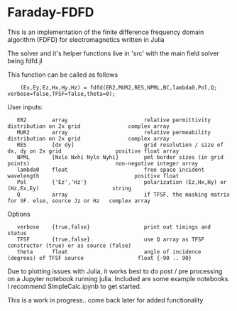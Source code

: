 # Faraday-FDFD

This is an implementation of the finite difference frequency domain algorithm (FDFD) for electromagnetics written in Julia

The solver and it's helper functions live in 'src' with the main field solver being fdfd.jl

This function can be called as follows

        (Ex,Ey,Ez,Hx,Hy,Hz) = fdfd(ER2,MUR2,RES,NPML,BC,lambda0,Pol,Q; verbose=false,TFSF=false,theta=0);


   User inputs:

       ER2        array                        relative permittivity distribution on 2x grid               complex array
       MUR2       array                        relative permeability distribution on 2x grid               complex array
       RES        [dx dy]                      grid resolution / size of dx, dy on 2x grid                 positive float array
       NPML       [Nxlo Nxhi Nylo Nyhi]        pml border sizes (in grid points)                           non-negative integer array
       lambda0    float                        free space incident wavelength                              positive float
       Pol        {'Ez','Hz'}                  polarization (Ez,Hx,Hy) or (Hz,Ex,Ey)                       string
       Q          array                        if TFSF, the masking matrix for SF. else, source Jz or Hz   complex array

   Options

       verbose    {true,false}                 print out timings and status
       TFSF       {true,false}                 use Q array as TFSF constructor (true) or as source (false)
       theta      float                        angle of incidence (degrees) of TFSF source                 float {-90 .. 90}

Due to plotting issues with Julia, it works best to do post / pre processing on a Jupyter notebook running julia.
Included are some example notebooks.
I recommend SimpleCalc.ipynb to get started.


This is a work in progress.. come back later for added functionality
